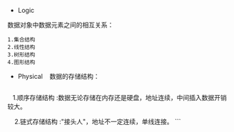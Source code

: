 - Logic 

数据对象中数据元素之间的相互关系：
  
    1.集合结构
    2.线性结构
    3.树形结构
    4.图形结构
    
- Physical
    数据的存储结构：
    ```
    1.顺序存储结构 :数据无论存储在内存还是硬盘，地址连续，中间插入数据开销较大。
    
    
    2.链式存储结构 :"接头人"，地址不一定连续，单线连接。 
    ```
    
  

